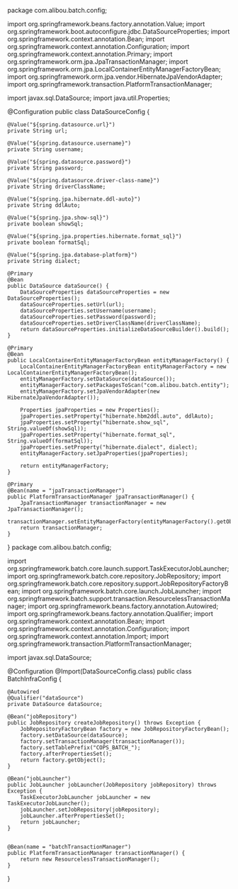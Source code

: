 package com.alibou.batch.config;

import org.springframework.beans.factory.annotation.Value;
import org.springframework.boot.autoconfigure.jdbc.DataSourceProperties;
import org.springframework.context.annotation.Bean;
import org.springframework.context.annotation.Configuration;
import org.springframework.context.annotation.Primary;
import org.springframework.orm.jpa.JpaTransactionManager;
import org.springframework.orm.jpa.LocalContainerEntityManagerFactoryBean;
import org.springframework.orm.jpa.vendor.HibernateJpaVendorAdapter;
import org.springframework.transaction.PlatformTransactionManager;

import javax.sql.DataSource;
import java.util.Properties;

@Configuration
public class DataSourceConfig {

    @Value("${spring.datasource.url}")
    private String url;

    @Value("${spring.datasource.username}")
    private String username;

    @Value("${spring.datasource.password}")
    private String password;

    @Value("${spring.datasource.driver-class-name}")
    private String driverClassName;

    @Value("${spring.jpa.hibernate.ddl-auto}")
    private String ddlAuto;

    @Value("${spring.jpa.show-sql}")
    private boolean showSql;

    @Value("${spring.jpa.properties.hibernate.format_sql}")
    private boolean formatSql;

    @Value("${spring.jpa.database-platform}")
    private String dialect;

    @Primary
    @Bean
    public DataSource dataSource() {
        DataSourceProperties dataSourceProperties = new DataSourceProperties();
        dataSourceProperties.setUrl(url);
        dataSourceProperties.setUsername(username);
        dataSourceProperties.setPassword(password);
        dataSourceProperties.setDriverClassName(driverClassName);
        return dataSourceProperties.initializeDataSourceBuilder().build();
    }

    @Primary
    @Bean
    public LocalContainerEntityManagerFactoryBean entityManagerFactory() {
        LocalContainerEntityManagerFactoryBean entityManagerFactory = new LocalContainerEntityManagerFactoryBean();
        entityManagerFactory.setDataSource(dataSource());
        entityManagerFactory.setPackagesToScan("com.alibou.batch.entity");
        entityManagerFactory.setJpaVendorAdapter(new HibernateJpaVendorAdapter());

        Properties jpaProperties = new Properties();
        jpaProperties.setProperty("hibernate.hbm2ddl.auto", ddlAuto);
        jpaProperties.setProperty("hibernate.show_sql", String.valueOf(showSql));
        jpaProperties.setProperty("hibernate.format_sql", String.valueOf(formatSql));
        jpaProperties.setProperty("hibernate.dialect", dialect);
        entityManagerFactory.setJpaProperties(jpaProperties);

        return entityManagerFactory;
    }

    @Primary
    @Bean(name = "jpaTransactionManager")
    public PlatformTransactionManager jpaTransactionManager() {
        JpaTransactionManager transactionManager = new JpaTransactionManager();
        transactionManager.setEntityManagerFactory(entityManagerFactory().getObject());
        return transactionManager;
    }
}
package com.alibou.batch.config;

import org.springframework.batch.core.launch.support.TaskExecutorJobLauncher;
import org.springframework.batch.core.repository.JobRepository;
import org.springframework.batch.core.repository.support.JobRepositoryFactoryBean;
import org.springframework.batch.core.launch.JobLauncher;
import org.springframework.batch.support.transaction.ResourcelessTransactionManager;
import org.springframework.beans.factory.annotation.Autowired;
import org.springframework.beans.factory.annotation.Qualifier;
import org.springframework.context.annotation.Bean;
import org.springframework.context.annotation.Configuration;
import org.springframework.context.annotation.Import;
import org.springframework.transaction.PlatformTransactionManager;

import javax.sql.DataSource;

@Configuration
@Import(DataSourceConfig.class)
public class BatchInfraConfig {

    @Autowired
    @Qualifier("dataSource")
    private DataSource dataSource;

    @Bean("jobRepository")
    public JobRepository createJobRepository() throws Exception {
        JobRepositoryFactoryBean factory = new JobRepositoryFactoryBean();
        factory.setDataSource(dataSource);
        factory.setTransactionManager(transactionManager());
        factory.setTablePrefix("COPS_BATCH_");
        factory.afterPropertiesSet();
        return factory.getObject();
    }

    @Bean("jobLauncher")
    public JobLauncher jobLauncher(JobRepository jobRepository) throws Exception {
        TaskExecutorJobLauncher jobLauncher = new TaskExecutorJobLauncher();
        jobLauncher.setJobRepository(jobRepository);
        jobLauncher.afterPropertiesSet();
        return jobLauncher;
    }


    @Bean(name = "batchTransactionManager")
    public PlatformTransactionManager transactionManager() {
        return new ResourcelessTransactionManager();
    }
}
